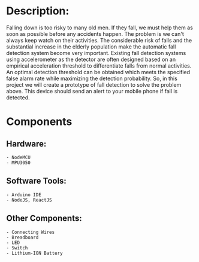 # Description:
  Falling down is too risky to many old men. If they fall, we must help them as soon as possible before
any accidents happen. The problem is we can't always keep watch on their activities. The considerable
risk of falls and the substantial increase in the elderly population make the automatic fall detection
system become very important. Existing fall detection systems using accelerometer as the detector are
often designed based on an empirical acceleration threshold to differentiate falls from normal
activities. An optimal detection threshold can be obtained which meets the specified false alarm rate
while maximizing the detection probability. So, in this project we will create a prototype of fall
detection to solve the problem above. This device should send an alert to your mobile phone if fall is
detected.

# Components
## Hardware:
    - NodeMCU
    - MPU3050
    
## Software Tools:
    - Arduino IDE
    - NodeJS, ReactJS

## Other Components:
    - Connecting Wires
    - Breadboard
    - LED
    - Switch
    - Lithium-ION Battery
